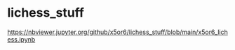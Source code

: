 # lichess_stuff
https://nbviewer.jupyter.org/github/x5or6/lichess_stuff/blob/main/x5or6_lichess.ipynb
